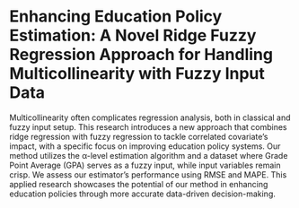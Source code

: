 # Enhancing Education Policy Estimation: A Novel Ridge Fuzzy Regression Approach for Handling Multicollinearity with Fuzzy Input Data
Multicollinearity often complicates regression analysis, both in classical and fuzzy input
setup. This research introduces a new approach that combines ridge regression with
fuzzy regression to tackle correlated covariate’s impact, with a specific focus on improving
education policy systems. Our method utilizes the α-level estimation algorithm and
a dataset where Grade Point Average (GPA) serves as a fuzzy input, while input variables
remain crisp. We assess our estimator’s performance using RMSE and MAPE. This
applied research showcases the potential of our method in enhancing education policies
through more accurate data-driven decision-making.
